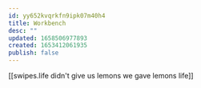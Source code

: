 ```yaml
---
id: yy652kvqrkfn9ipk07m40h4
title: Workbench
desc: ""
updated: 1658506977893
created: 1653412061935
publish: false
---
```


[[swipes.life didn't give us lemons we gave lemons life]]

